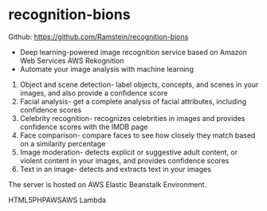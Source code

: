 # recognition-bions

Github: https://github.com/Ramstein/recognition-bions

* Deep learning-powered image recognition service based on Amazon Web Services AWS Rekognition
* Automate your image analysis with machine learning

1. Object and scene detection- label objects, concepts, and scenes in your images, and also provide a confidence score
2. Facial analysis- get a complete analysis of facial attributes, including confidence scores
3. Celebrity recognition- recognizes celebrities in images and provides confidence scores with the IMDB page
4. Face comparison- compare faces to see how closely they match based on a similarity percentage
5. Image moderation- detects explicit or suggestive adult content, or violent content in your images, and provides confidence scores
6. Text in an image- detects and extracts text in your images

The server is hosted on AWS Elastic Beanstalk Environment.

HTML5PHPAWSAWS Lambda
